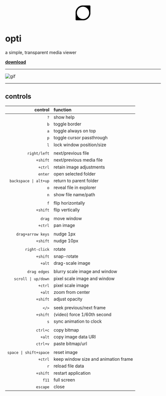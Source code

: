 <p align="center">
    <img src="https://raw.githubusercontent.com/torcado194/opti/master/icon-dark.png" alt="icon" width="48"/>
</p>

# opti

a simple, transparent media viewer

 **[download](https://github.com/torcado194/opti/releases)**

------

<img src="https://raw.githubusercontent.com/torcado194/opti/master/screenshots/opti1.gif" alt="gif"/>


------

## controls

|              control | function                                |
|---------------------:|:----------------------------------------|
|                   `?`| show help                               |
|                   `b`| toggle border                           |
|                   `a`| toggle always on top                    |
|                   `p`| toggle cursor passthrough               |
|                   `l`| lock window position/size               |
|                      |                                         |
|          `right/left`| next/previous file                      |
|              `+shift`| next/previous media file                |
|               `+ctrl`|   retain image adjustments              |
|               `enter`| open selected folder                    |
| `backspace \| alt+up`| return to parent folder                 |
|                   `o`| reveal file in explorer                 |
|                   `n`| show file name/path                     |
|                      |                                         |
|                   `f`| flip horizontally                       |
|              `+shift`| flip vertically                         |
|                      |                                         |
|                `drag`| move window                             |
|               `+ctrl`| pan image                               |
|                      |                                         |
|     `drag+arrow keys`| nudge 1px                               |
|              `+shift`| nudge 10px                              |
|                      |                                         |
|         `right-click`| rotate                                  |
|              `+shift`|   snap-rotate                           |
|                `+alt`| drag-scale image                        |
|                      |                                         |
|          `drag edges`| blurry scale image and window           |
|   `scroll \| up/down`| pixel scale image and window            |
|               `+ctrl`| pixel scale image                       |
|                `+alt`|   zoom from center                      |
|              `+shift`| adjust opacity                          |
|                      |                                         |
|                 `</>`| seek previous/next frame                |
|              `+shift`|   (video) force 1/60th second           |
|                   `s`| sync animation to clock                 |
|                      |                                         |
|              `ctrl+c`| copy bitmap                             |
|                `+alt`| copy image data URI                     |
|              `ctrl+v`| paste bitmap/url                        |
|                      |                                         |
|`space \| shift+space`| reset image | reset player              |
|               `+ctrl`|   keep window size and animation frame  |
|                   `r`| reload file data                        |
|              `+shift`|   restart application                   |
|                 `f11`|   full screen                           |
|              `escape`| close                                   |